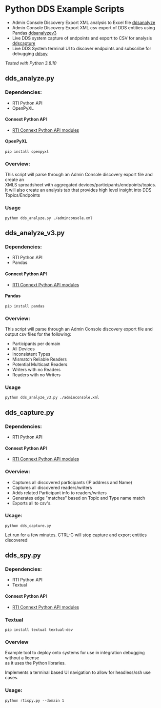 # Python DDS Example Scripts


- Admin Console Discovery Export XML analysis to Excel file [ddsanalyze](#dds_analyzepy)
- Admin Console Discovery Export XML csv export of DDS entities using Pandas [ddsanalyzev3](#dds_analyze_v3py)
- Live DDS system capture of endpoints and export to CSV for analysis [ddscapture](#dds_capturepy)
- Live DDS System terminal UI to discover endpoints and subscribe for debugging [ddspy](#dds_spypy)


*Tested with Python 3.8.10*


## dds_analyze.py

### Dependencies:
- RTI Python API
- OpenPyXL

#### Connext Python API
- [RTI Connext Python API modules](#https://community.rti.com/static/documentation/connext-dds/current/doc/manuals/connext_dds_professional/installation_guide/installing.html#installing-python-c-or-ada-packages)

#### OpenPyXL
`pip install openpyxl`

### Overview:
This script will parse through an Admin Console discovery export file and create an  
XMLS spreadsheet with aggregated devices/participants/endpoints/topics.
It will also create an analysis tab that provides high level insight into DDS Topics/Endpoints

### Usage

`python dds_analyze.py ./adminconsole.xml`


## dds_analyze_v3.py

### Dependencies:
- RTI Python API
- Pandas

#### Connext Python API
- [RTI Connext Python API modules](#https://community.rti.com/static/documentation/connext-dds/current/doc/manuals/connext_dds_professional/installation_guide/installing.html#installing-python-c-or-ada-packages)

#### Pandas
`pip install pandas`


### Overview: 
This script will parse through an Admin Console discovery export file and output csv files for the following:  
- Participants per domain
- All Devices
- Inconsistent Types
- Mismatch Reliable Readers
- Potential Multicast Readers
- Writers with no Readers
- Readers with no Writers

### Usage

`python dds_analyze_v3.py ./adminconsole.xml`



## dds_capture.py

### Dependencies:
- RTI Python API


#### Connext Python API
- [RTI Connext Python API modules](#https://community.rti.com/static/documentation/connext-dds/current/doc/manuals/connext_dds_professional/installation_guide/installing.html#installing-python-c-or-ada-packages)

### Overview:
- Captures all discovered participants (IP address and Name)
- Captures all discovered readers/writers
- Adds related Participant info to readers/writers
- Generates edge "matches" based on Topic and Type name match
- Exports all to csv's.

### Usage:

`python dds_capture.py`

Let run for a few minutes. CTRL-C will stop capture and export entities discovered


## dds_spy.py

### Dependencies:
- RTI Python API
- Textual

#### Connext Python API
- [RTI Connext Python API modules](#https://community.rti.com/static/documentation/connext-dds/current/doc/manuals/connext_dds_professional/installation_guide/installing.html#installing-python-c-or-ada-packages)

### Textual
`pip install textual textual-dev`

### Overview
Example tool to deploy onto systems for use in integration debugging without a license  
as it uses the Python libraries.

Implements a terminal based UI navigation to allow for headless/ssh use cases.


### Usage:
`python rtispy.py --domain 1`